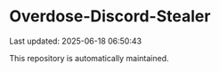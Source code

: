 # Overdose-Discord-Stealer

Last updated: 2025-06-18 06:50:43

This repository is automatically maintained.
